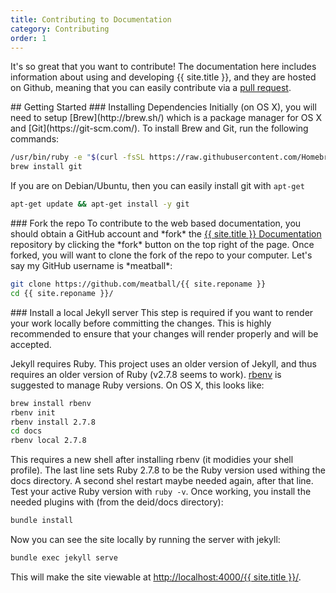 ```yaml
---
title: Contributing to Documentation
category: Contributing
order: 1
---
```


It's so great that you want to contribute! The documentation here includes information
about using and developing {{ site.title }}, and they are hosted on Github, meaning that you
can easily contribute via a [pull request](https://help.github.com/articles/about-pull-requests/).

<a id="getting-started">
## Getting Started

<a id="installing-dependencies">
### Installing Dependencies
Initially (on OS X), you will need to setup [Brew](http://brew.sh/) which is a
package manager for OS X and [Git](https://git-scm.com/). To install Brew and Git,
run the following commands:

```bash
/usr/bin/ruby -e "$(curl -fsSL https://raw.githubusercontent.com/Homebrew/install/master/install)"
brew install git
```

If you are on Debian/Ubuntu, then you can easily install git with `apt-get`

```bash
apt-get update && apt-get install -y git
```

<a id="fork-the-repo">
### Fork the repo
To contribute to the web based documentation, you should obtain a GitHub account and *fork* the <a href="https://www.github.com/{{ site.repo }}" target="_blank">{{ site.title }} Documentation</a> repository by clicking the *fork* button on the top right of the page. Once forked, you will want to clone the fork of the repo to your computer. Let's say my GitHub username is *meatball*:

```bash
git clone https://github.com/meatball/{{ site.reponame }}
cd {{ site.reponame }}/
```

<a id="install-a-local-jekyll-server">
### Install a local Jekyll server
This step is required if you want to render your work locally before committing the changes. This is highly recommended to ensure that your changes will render properly and will be accepted.

Jekyll requires Ruby. This project uses an older version of Jekyll, and thus requires an older version of Ruby (v2.7.8 seems to work). <a href="https://github.com/rbenv/rbenv">rbenv</a> is suggested to manage Ruby versions. On OS X, this looks like:

```bash
brew install rbenv
rbenv init
rbenv install 2.7.8
cd docs
rbenv local 2.7.8
``` 
This requires a new shell after installing rbenv (it modidies your shell profile). The last line sets Ruby 2.7.8 to be the Ruby version used withing the docs directory. A second shel restart maybe needed again, after that line. Test your active Ruby version with `ruby -v`. Once working, you install the needed plugins with (from the deid/docs directory):

```bash
bundle install
```

Now you can see the site locally by running the server with jekyll:

```bash
bundle exec jekyll serve
```

This will make the site viewable at <a href="http://localhost:4000/{{ site.title }}/" target="_blank">http://localhost:4000/{{ site.title }}/</a>.
